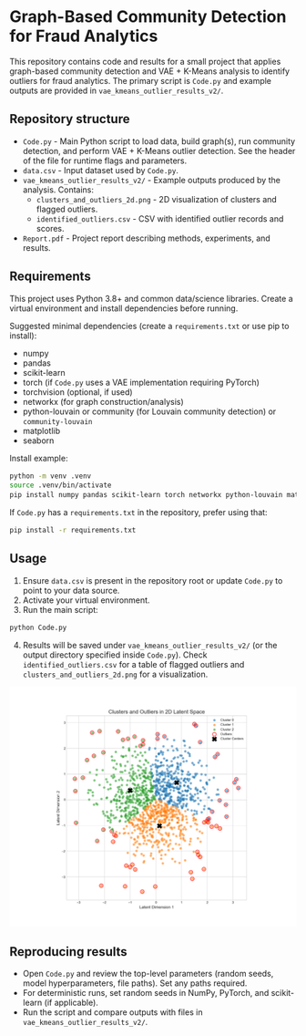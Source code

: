 # Graph-Based Community Detection for Fraud Analytics

This repository contains code and results for a small project that applies graph-based community detection and VAE + K-Means analysis to identify outliers for fraud analytics. The primary script is `Code.py` and example outputs are provided in `vae_kmeans_outlier_results_v2/`.

## Repository structure

- `Code.py` - Main Python script to load data, build graph(s), run community detection, and perform VAE + K-Means outlier detection. See the header of the file for runtime flags and parameters.
- `data.csv` - Input dataset used by `Code.py`.
- `vae_kmeans_outlier_results_v2/` - Example outputs produced by the analysis. Contains:
  - `clusters_and_outliers_2d.png` - 2D visualization of clusters and flagged outliers.
  - `identified_outliers.csv` - CSV with identified outlier records and scores.
- `Report.pdf` - Project report describing methods, experiments, and results.

## Requirements

This project uses Python 3.8+ and common data/science libraries. Create a virtual environment and install dependencies before running.

Suggested minimal dependencies (create a `requirements.txt` or use pip to install):

- numpy
- pandas
- scikit-learn
- torch (if `Code.py` uses a VAE implementation requiring PyTorch)
- torchvision (optional, if used)
- networkx (for graph construction/analysis)
- python-louvain or community (for Louvain community detection) or `community-louvain`
- matplotlib
- seaborn

Install example:

```bash
python -m venv .venv
source .venv/bin/activate
pip install numpy pandas scikit-learn torch networkx python-louvain matplotlib seaborn
```

If `Code.py` has a `requirements.txt` in the repository, prefer using that:

```bash
pip install -r requirements.txt
```

## Usage

1. Ensure `data.csv` is present in the repository root or update `Code.py` to point to your data source.
2. Activate your virtual environment.
3. Run the main script:

```bash
python Code.py
```

4. Results will be saved under `vae_kmeans_outlier_results_v2/` (or the output directory specified inside `Code.py`). Check `identified_outliers.csv` for a table of flagged outliers and `clusters_and_outliers_2d.png` for a visualization.

![Clusters and Outliers](vae_kmeans_outlier_results_v2/clusters_and_outliers_2d.png)

## Reproducing results

- Open `Code.py` and review the top-level parameters (random seeds, model hyperparameters, file paths). Set any paths required.
- For deterministic runs, set random seeds in NumPy, PyTorch, and scikit-learn (if applicable).
- Run the script and compare outputs with files in `vae_kmeans_outlier_results_v2/`.
